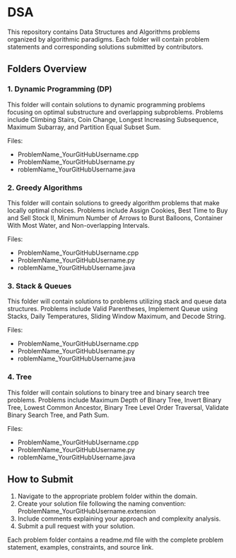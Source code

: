 # DSA
This repository contains Data Structures and Algorithms problems organized by algorithmic paradigms. Each folder will contain problem statements and corresponding solutions submitted by contributors.

## Folders Overview
### **1. Dynamic Programming (DP)**
This folder will contain solutions to dynamic programming problems focusing on optimal substructure and overlapping subproblems. Problems include Climbing Stairs, Coin Change, Longest Increasing Subsequence, Maximum Subarray, and Partition Equal Subset Sum.

Files:
- ProblemName_YourGitHubUsername.cpp
- ProblemName_YourGitHubUsername.py
- roblemName_YourGitHubUsername.java

### **2. Greedy Algorithms**
This folder will contain solutions to greedy algorithm problems that make locally optimal choices. Problems include Assign Cookies, Best Time to Buy and Sell Stock II, Minimum Number of Arrows to Burst Balloons, Container With Most Water, and Non-overlapping Intervals.

Files:
- ProblemName_YourGitHubUsername.cpp
- ProblemName_YourGitHubUsername.py
- roblemName_YourGitHubUsername.java

### **3. Stack & Queues**
This folder will contain solutions to problems utilizing stack and queue data structures. Problems include Valid Parentheses, Implement Queue using Stacks, Daily Temperatures, Sliding Window Maximum, and Decode String.

Files:
- ProblemName_YourGitHubUsername.cpp
- ProblemName_YourGitHubUsername.py
- roblemName_YourGitHubUsername.java

### **4. Tree**
This folder will contain solutions to binary tree and binary search tree problems. Problems include Maximum Depth of Binary Tree, Invert Binary Tree, Lowest Common Ancestor, Binary Tree Level Order Traversal, Validate Binary Search Tree, and Path Sum.

Files:
- ProblemName_YourGitHubUsername.cpp
- ProblemName_YourGitHubUsername.py
- roblemName_YourGitHubUsername.java

## How to Submit
1. Navigate to the appropriate problem folder within the domain.
2. Create your solution file following the naming convention: ProblemName_YourGitHubUsername.extension
3. Include comments explaining your approach and complexity analysis.
4. Submit a pull request with your solution.

Each problem folder contains a readme.md file with the complete problem statement, examples, constraints, and source link.
